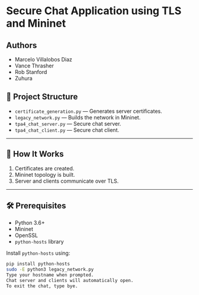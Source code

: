 # Secure Chat Application using TLS and Mininet

## Authors
- Marcelo Villalobos Diaz
- Vance Thrasher
- Rob Stanford
- Zuhura

## 📁 Project Structure

- `certificate_generation.py` — Generates server certificates.
- `legacy_network.py` — Builds the network in Mininet.
- `tpa4_chat_server.py` — Secure chat server.
- `tpa4_chat_client.py` — Secure chat client.

---

## 🚀 How It Works

1. Certificates are created.
2. Mininet topology is built.
3. Server and clients communicate over TLS.

---

## 🛠 Prerequisites

- Python 3.6+
- Mininet
- OpenSSL
- `python-hosts` library

Install `python-hosts` using:

```bash
pip install python-hosts
sudo -E python3 legacy_network.py
Type your hostname when prompted.
Chat server and clients will automatically open.
To exit the chat, type bye.
